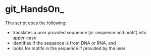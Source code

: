 # git_HandsOn_
This script does the following:
- translates a user provided sequence (or sequence and motif) into upper-case
- identifies if the sequence is from DNA or RNA, and 
- looks for motifs in the sequence if provided by the user
